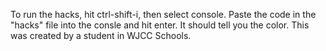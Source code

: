 To run the hacks, hit ctrl-shift-i, then select console.
Paste the code in the "hacks" file into the consle and hit enter.
It should tell you the color.
This was created by a student in WJCC Schools.
